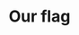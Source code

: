 ---
pid: llp222
title: Our flag
location_transcription: Franklin Square Park
coordinates: "[-75.150681506918, 39.956290177336]"
zipcode: 
gen_neighborhood: 
neighborhood: 
outside_phl: 
age: '11'
age_range: 6-13
instagram: 
image_file_name: llp_222.jpg
proposal_transcription: An American Flag
topic: Education,Human Rights,Inclusivity,Social Justice,Freedom
topic_summary: 0, 0, 0, 0, 0, 0
type: Mural,Sculpture Statue,Billboard,Image
keywords_other: 
credit: Ely Garcia
image_labels: 
twitter: 
facebook: 
permalink: "/monuments/llp222/"
layout: item-page
---